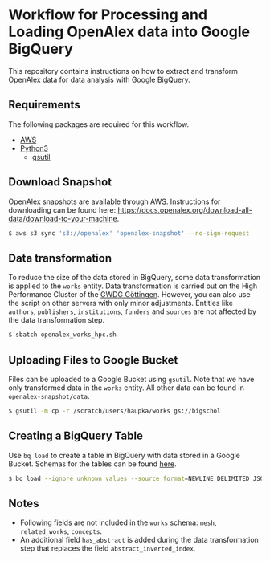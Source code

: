 # Workflow for Processing and Loading OpenAlex data into Google BigQuery

This repository contains instructions on how to extract and transform OpenAlex data for data analysis with Google BigQuery.

## Requirements

The following packages are required for this workflow.

- [AWS](https://docs.aws.amazon.com/cli/latest/userguide/getting-started-install.html)
- [Python3](https://www.python.org)
  - [gsutil](https://pypi.org/project/gsutil/)


## Download Snapshot

OpenAlex snapshots are available through AWS. Instructions for downloading
can be found here: https://docs.openalex.org/download-all-data/download-to-your-machine.

```bash
$ aws s3 sync 's3://openalex' 'openalex-snapshot' --no-sign-request
```

## Data transformation

To reduce the size of the data stored in BigQuery, some data transformation
is applied to the `works` entity. Data transformation is
carried out on the High Performance Cluster of the 
[GWDG Göttingen](https://gwdg.de/en/hpc/). However, you can also 
use the script on other servers with only minor adjustments. Entities 
like `authors`, `publishers`, `institutions`, `funders` and `sources` 
are not affected by the data transformation step.

```bash
$ sbatch openalex_works_hpc.sh
```

## Uploading Files to Google Bucket

Files can be uploaded to a Google Bucket using `gsutil`. Note that we have
only transformed data in the `works` entity. All other data can be found 
in `openalex-snapshot/data`.

```bash
$ gsutil -m cp -r /scratch/users/haupka/works gs://bigschol
```

## Creating a BigQuery Table

Use `bq load` to create a table in BigQuery with data stored in a 
Google Bucket. Schemas for the tables can be found [here](schemas/).

```bash
$ bq load --ignore_unknown_values --source_format=NEWLINE_DELIMITED_JSON subugoe-collaborative:openalex.works gs://bigschol/works/*.gz schema_openalex_work.json
```

## Notes

- Following fields are not included in the `works` schema:
`mesh`, `related_works`, `concepts`.
- An additional field `has_abstract` is added during the data 
transformation step that replaces the field `abstract_inverted_index`.
